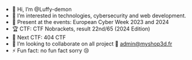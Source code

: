 - 👋 Hi, I’m @Luffy-demon
- 👀 I’m interested in technologies, cybersecurity and web development.
- 🙋 Present at the events: European Cyber ​​Week 2023 and 2024
- 🏆 CTF: CTF Nobrackets, result 22nd/65 (2024 Edition)
- 🚩 Next CTF: 404 CTF
- 💞️ I’m looking to collaborate on all project
  📳 admin@myshop3d.fr
- ⚡ Fun fact: no fun fact sorry 😢

<!---
Luffy-demon/Luffy-demon is a ✨ special ✨ repository because its `README.md` (this file) appears on your GitHub profile.
You can click the Preview link to take a look at your changes.
--->
